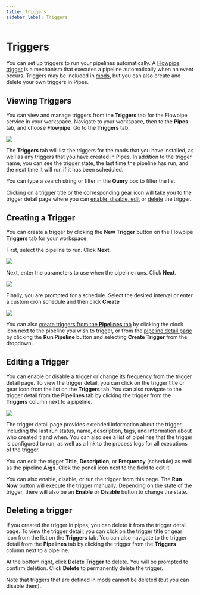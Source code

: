 ```yaml
---
title: Triggers
sidebar_label: Triggers
---
```


# Triggers

You can set up triggers to run your pipelines automatically. A [Flowpipe trigger](https://flowpipe.io/docs/flowpipe-hcl/trigger) is a mechanism that executes a pipeline automatically when an event occurs.  Triggers may be included in  [mods](/pipes/docs/using/flowpipe/mods), but you can also create and delete your own triggers in Pipes.


## Viewing Triggers

You can view and manage triggers from the **Triggers** tab for the Flowpipe service in your workspace.  Navigate to your workspace, then to the **Pipes** tab, and choose **Flowpipe**.  Go to the **Triggers** tab.


![](/images/docs/pipes/flowpipe/flowpipe_triggers_list.png)

 The **Triggers** tab will list the triggers for the mods that you have installed, as well as any triggers that you have created in Pipes.  In addition to the trigger name, you can see the trigger state, the last time the pipeline has run, and the next time it will run if it has been scheduled. 

You can type a search string or filter in the **Query** box to filter the list.

Clicking on a trigger title or the corresponding gear icon will take you to the trigger detail page where you can [enable, disable, edit](#editing-a-trigger) or [delete](#deleting-a-trigger) the trigger.
  


## Creating a Trigger

You can create a trigger by clicking the **New Trigger** button on the Flowpipe **Triggers** tab for your workspace. 

First, select the pipeline to run.  Click **Next**.

![](/images/docs/pipes/flowpipe/flowpipe_create_trigger_select_pipeline.png)


Next, enter the parameters to use when the pipeline runs. Click **Next**.

![](/images/docs/pipes/flowpipe/flowpipe_create_trigger_set_params.png)


Finally, you are prompted for a schedule.  Select the desired interval or enter a custom cron schedule and then click **Create**

![](/images/docs/pipes/flowpipe/flowpipe_create_trigger_set_schedule.png)


You can also [create triggers from the **Pipelines** tab](/pipes/docs/using/flowpipe/pipelines#scheduling-a-pipeline) by clicking the clock icon next to the pipeline you wish to trigger, or from the [pipeline detail page](/pipes/docs/using/flowpipe/pipelines#viewing-pipelines) by clicking the **Run Pipeline** button and selecting **Create Trigger** from the dropdown.


## Editing a Trigger
You can enable or disable a trigger or change its frequency from the trigger detail page. To view the trigger detail, you can click on the trigger title or gear icon from the list on the **Triggers** tab. You can also navigate to the trigger detail from the **Pipelines** tab by clicking the trigger from the **Triggers** column next to a pipeline.

![](/images/docs/pipes/flowpipe/flowpipe_schedule_trigger_detail.png)


The trigger detail page provides extended information about the trigger, including the last run status, name, description, tags, and information about who created it and when.  You can also see a list of pipelines that the trigger is configured to run, as well as a link to the process logs for all executions of the trigger.  

You can edit the trigger **Title**, **Description**, or **Frequency** (schedule) as well as the pipeline **Args**. Click the pencil icon next to the field to edit it.

You can also enable, disable, or run the trigger from this page.  The **Run Now** button will execute the trigger manually.  Depending on the state of the trigger, there will also be an **Enable** or **Disable** button to change the state.


## Deleting a trigger

If you created the trigger in pipes, you can delete it from the trigger detail page.  To view the trigger detail, you can click on the trigger title or gear icon from the list on the **Triggers** tab.  You can also navigate to the trigger detail from the **Pipelines** tab by clicking the trigger from the **Triggers** column next to a pipeline.

At the bottom right, click **Delete Trigger** to delete.  You will be prompted to confirm deletion.  Click **Delete** to permanently delete the trigger.

Note that triggers that are defined in [mods](/pipes/docs/using/flowpipe/mods) cannot be deleted (but you can disable them).
